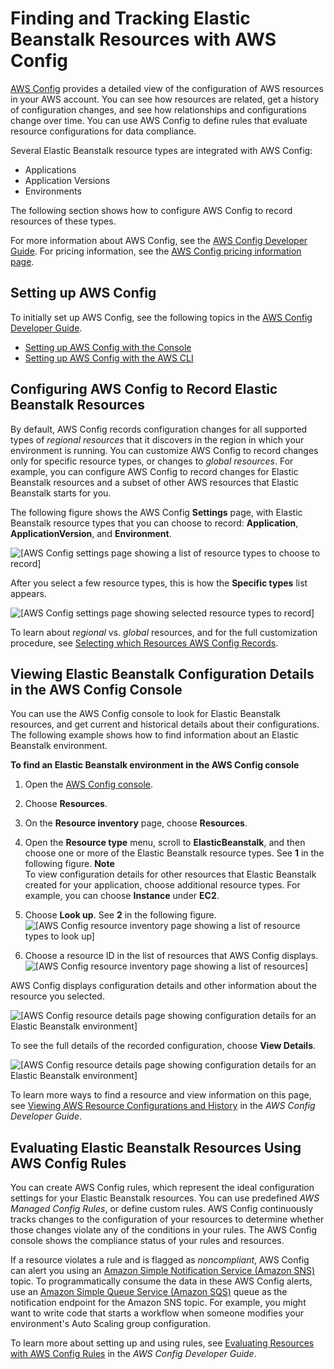 # Finding and Tracking Elastic Beanstalk Resources with AWS Config<a name="AWSHowTo.config"></a>

[AWS Config](https://aws.amazon.com/config/) provides a detailed view of the configuration of AWS resources in your AWS account\. You can see how resources are related, get a history of configuration changes, and see how relationships and configurations change over time\. You can use AWS Config to define rules that evaluate resource configurations for data compliance\.

Several Elastic Beanstalk resource types are integrated with AWS Config:
+ Applications
+ Application Versions
+ Environments

The following section shows how to configure AWS Config to record resources of these types\.

For more information about AWS Config, see the [AWS Config Developer Guide](https://docs.aws.amazon.com/config/latest/developerguide/)\. For pricing information, see the [AWS Config pricing information page](https://aws.amazon.com/config/pricing/)\.

## Setting up AWS Config<a name="AWSHowTo.config.setup"></a>

To initially set up AWS Config, see the following topics in the [AWS Config Developer Guide](https://docs.aws.amazon.com/config/latest/developerguide/)\.
+ [Setting up AWS Config with the Console](https://docs.aws.amazon.com/config/latest/developerguide/gs-console.html)
+ [Setting up AWS Config with the AWS CLI](https://docs.aws.amazon.com/config/latest/developerguide/gs-cli.html)

## Configuring AWS Config to Record Elastic Beanstalk Resources<a name="AWSHowTo.config.record"></a>

By default, AWS Config records configuration changes for all supported types of *regional resources* that it discovers in the region in which your environment is running\. You can customize AWS Config to record changes only for specific resource types, or changes to *global resources*\. For example, you can configure AWS Config to record changes for Elastic Beanstalk resources and a subset of other AWS resources that Elastic Beanstalk starts for you\.

The following figure shows the AWS Config **Settings** page, with Elastic Beanstalk resource types that you can choose to record: **Application**, **ApplicationVersion**, and **Environment**\.

![\[AWS Config settings page showing a list of resource types to choose to record\]](http://docs.aws.amazon.com/elasticbeanstalk/latest/dg/images/cc-settings-resource-types.png)

After you select a few resource types, this is how the **Specific types** list appears\.

![\[AWS Config settings page showing selected resource types to record\]](http://docs.aws.amazon.com/elasticbeanstalk/latest/dg/images/cc-settings-resource-types-selected.png)

To learn about *regional* vs\. *global* resources, and for the full customization procedure, see [Selecting which Resources AWS Config Records](https://docs.aws.amazon.com/config/latest/developerguide/select-resources.html)\.

## Viewing Elastic Beanstalk Configuration Details in the AWS Config Console<a name="AWSHowTo.config.viewing"></a>

You can use the AWS Config console to look for Elastic Beanstalk resources, and get current and historical details about their configurations\. The following example shows how to find information about an Elastic Beanstalk environment\.

**To find an Elastic Beanstalk environment in the AWS Config console**

1. Open the [AWS Config console](https://console.aws.amazon.com/config)\.

1. Choose **Resources**\.

1. On the **Resource inventory** page, choose **Resources**\.

1. Open the **Resource type** menu, scroll to **ElasticBeanstalk**, and then choose one or more of the Elastic Beanstalk resource types\. See **1** in the following figure\.
**Note**  
To view configuration details for other resources that Elastic Beanstalk created for your application, choose additional resource types\. For example, you can choose **Instance** under **EC2**\.

1. Choose **Look up**\. See **2** in the following figure\.  
![\[AWS Config resource inventory page showing a list of resource types to look up\]](http://docs.aws.amazon.com/elasticbeanstalk/latest/dg/images/cc-resources-dropdown.png)

1. Choose a resource ID in the list of resources that AWS Config displays\.  
![\[AWS Config resource inventory page showing a list of resources\]](http://docs.aws.amazon.com/elasticbeanstalk/latest/dg/images/cc-resources-list.png)

AWS Config displays configuration details and other information about the resource you selected\.

![\[AWS Config resource details page showing configuration details for an Elastic Beanstalk environment\]](http://docs.aws.amazon.com/elasticbeanstalk/latest/dg/images/cc-resources-resource-details.png)

To see the full details of the recorded configuration, choose **View Details**\.

![\[AWS Config resource details page showing configuration details for an Elastic Beanstalk environment\]](http://docs.aws.amazon.com/elasticbeanstalk/latest/dg/images/cc-resources-view-details.png)

To learn more ways to find a resource and view information on this page, see [Viewing AWS Resource Configurations and History](https://docs.aws.amazon.com/config/latest/developerguide/view-manage-resource.html) in the *AWS Config Developer Guide*\.

## Evaluating Elastic Beanstalk Resources Using AWS Config Rules<a name="AWSHowTo.config.rules"></a>

You can create AWS Config rules, which represent the ideal configuration settings for your Elastic Beanstalk resources\. You can use predefined *AWS Managed Config Rules*, or define custom rules\. AWS Config continuously tracks changes to the configuration of your resources to determine whether those changes violate any of the conditions in your rules\. The AWS Config console shows the compliance status of your rules and resources\.

If a resource violates a rule and is flagged as *noncompliant*, AWS Config can alert you using an [Amazon Simple Notification Service \(Amazon SNS\)](https://aws.amazon.com/sns/) topic\. To programmatically consume the data in these AWS Config alerts, use an [Amazon Simple Queue Service \(Amazon SQS\)](https://aws.amazon.com/sqs/) queue as the notification endpoint for the Amazon SNS topic\. For example, you might want to write code that starts a workflow when someone modifies your environment's Auto Scaling group configuration\.

To learn more about setting up and using rules, see [Evaluating Resources with AWS Config Rules](https://docs.aws.amazon.com/config/latest/developerguide/evaluate-config.html) in the *AWS Config Developer Guide*\.